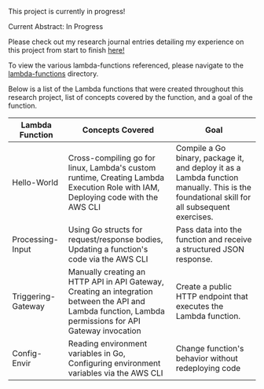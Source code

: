 This project is currently in progress!

Current Abstract: In Progress

Please check out my research journal entries detailing my experience on this project from start to finish [here!](/Journal.md)

To view the various lambda-functions referenced, please navigate to the [lambda-functions](https://github.com/djbertolo/aws-go-lambda-security-research/tree/main/lambda-functions) directory.

Below is a list of the Lambda functions that were created throughout this research project, list of concepts covered by the function, and a goal of the function.

|Lambda Function|Concepts Covered|Goal|
|---------------|----------------|-----------|
|Hello-World|Cross-compiling go for linux, Lambda's custom runtime, Creating Lambda Execution Role with IAM, Deploying code with the AWS CLI| Compile a Go binary, package it, and deploy it as a Lambda function manually. This is the foundational skill for all subsequent exercises.
|Processing-Input|Using Go structs for request/response bodies, Updating a function's code via the AWS CLI|Pass data into the function and receive a structured JSON response.
|Triggering-Gateway|Manually creating an HTTP API in API Gateway, Creating an integration between the API and Lambda function, Lambda permissions for API Gateway invocation| Create a public HTTP endpoint that executes the Lambda function.
|Config-Envir|Reading environment variables in Go, Configuring environment variables via the AWS CLI|Change function's behavior without redeploying code